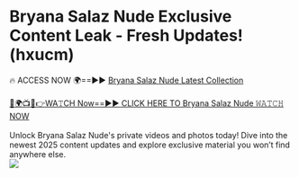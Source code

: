 # Bryana Salaz Nude Exclusive Content Leak - Fresh Updates! (hxucm)

🔥 ACCESS NOW 🌍==►► <a href="https://tinyurl.com/yc657z5k" rel="nofollow">Bryana Salaz Nude Latest Collection</a>
<br><br>
[🔴🌍📺📱👉WA𝚃CH Now==►► CLICK HERE TO Bryana Salaz Nude 𝚆𝙰𝚃𝙲𝙷 NOW](https://tinyurl.com/yc657z5k)
<br><br>
Unlock Bryana Salaz Nude's private videos and photos today! Dive into the newest 2025 content updates and explore exclusive material you won’t find anywhere else.
<br>
<a href="https://tinyurl.com/yc657z5k" rel="nofollow" data-target="animated-image.originalLink"><img src="https://camo.githubusercontent.com/8a4f000d20f83aca3bf7ec5f350d767afa0574a8a352519fd8cfa583a6f93a33/68747470733a2f2f692e696d6775722e636f6d2f644a486b345a712e676966" data-canonical-src="https://i.imgur.com/dJHk4Zq.gif" style="max-width: 100%; display: inline-block;" data-target="animated-image.originalImage"></a>
<br>
